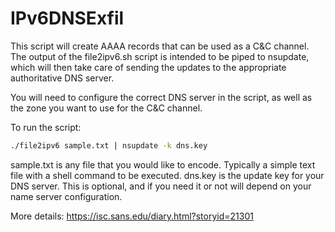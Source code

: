 # IPv6DNSExfil

This script will create AAAA records that can be used as a C&C channel.
The output of the file2ipv6.sh script is intended to be piped to nsupdate,
which will then take care of sending the updates to the appropriate 
authoritative DNS server.

You will need to configure the correct DNS server in the script, as well as 
the zone you want to use for the C&C channel.

To run the script:

```bash
./file2ipv6 sample.txt | nsupdate -k dns.key  
```

sample.txt is any file that you would like to encode. Typically a simple 
text file with a shell command to be executed.
dns.key is the update key for your DNS server. This is optional, and if you need it or not will depend on your name server configuration.

More details: <https://isc.sans.edu/diary.html?storyid=21301>
